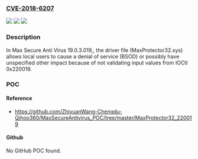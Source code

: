 ### [CVE-2018-6207](https://cve.mitre.org/cgi-bin/cvename.cgi?name=CVE-2018-6207)
![](https://img.shields.io/static/v1?label=Product&message=n%2Fa&color=blue)
![](https://img.shields.io/static/v1?label=Version&message=n%2Fa&color=blue)
![](https://img.shields.io/static/v1?label=Vulnerability&message=n%2Fa&color=brighgreen)

### Description

In Max Secure Anti Virus 19.0.3.019,, the driver file (MaxProtector32.sys) allows local users to cause a denial of service (BSOD) or possibly have unspecified other impact because of not validating input values from IOCtl 0x220019.

### POC

#### Reference
- https://github.com/ZhiyuanWang-Chengdu-Qihoo360/MaxSecureAntivirus_POC/tree/master/MaxProtector32_220019

#### Github
No GitHub POC found.

